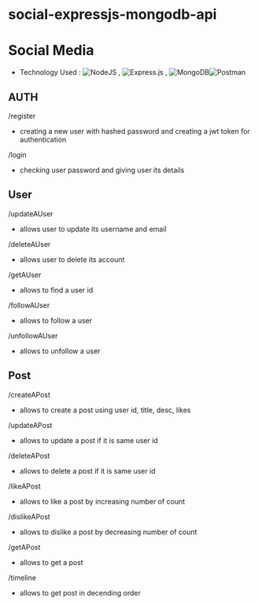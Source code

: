 # social-expressjs-mongodb-api
# Social Media
- Technology Used : ![NodeJS](https://img.shields.io/badge/node.js-6DA55F?style=for-the-badge&logo=node.js&logoColor=white) , ![Express.js](https://img.shields.io/badge/express.js-%23404d59.svg?style=for-the-badge&logo=express&logoColor=%2361DAFB) , ![MongoDB](https://img.shields.io/badge/MongoDB-%234ea94b.svg?style=for-the-badge&logo=mongodb&logoColor=white)![Postman](https://img.shields.io/badge/Postman-FF6C37?style=for-the-badge&logo=postman&logoColor=white)

## AUTH

/register
- creating a new user with hashed password and creating a jwt token for authentication

/login
- checking user password and giving user its details


## User

/updateAUser
-  allows user to update its username and email

/deleteAUser
- allows user to delete its account

/getAUser
- allows to find a user id

/followAUser
- allows to follow a user

/unfollowAUser
- allows to unfollow a user



## Post

/createAPost
- allows to create a post using user id, title, desc, likes

/updateAPost
- allows to update a post if it is same user id

/deleteAPost
- allows to delete a post if it is same user id

/likeAPost
- allows to like a post by increasing number of count

/dislikeAPost
- allows to dislike a post by decreasing number of count

/getAPost
- allows to get a post

/timeline 
- allows to get post in decending order

